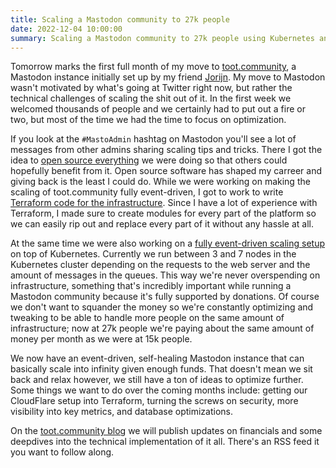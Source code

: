 ```yaml
---
title: Scaling a Mastodon community to 27k people
date: 2022-12-04 10:00:00
summary: Scaling a Mastodon community to 27k people using Kubernetes and Digitalocean.
---
```


Tomorrow marks the first full month of my move to [toot.community](https://toot.community/), a Mastodon instance initially set up by my friend [Jorijn](https://jorijn.com/). My move to Mastodon wasn't motivated by what's going at Twitter right now, but rather the technical challenges of scaling the shit out of it. In the first week we welcomed thousands of people and we certainly had to put out a fire or two, but most of the time we had the time to focus on optimization.

If you look at the `#MastoAdmin` hashtag on Mastodon you'll see a lot of messages from other admins sharing scaling tips and tricks. There I got the idea to [open source everything](https://blog.toot.community/posts/open-sourcing-toot-community/) we were doing so that others could hopefully benefit from it. Open source software has shaped my carreer and giving back is the least I could do. While we were working on making the scaling of toot.community fully event-driven, I got to work to write [Terraform code for the infrastructure](https://github.com/toot-community/platform). Since I have a lot of experience with Terraform, I made sure to create modules for every part of the platform so we can easily rip out and replace every part of it without any hassle at all.

At the same time we were also working on a [fully event-driven scaling setup](https://github.com/toot-community/kubernetes) on top of Kubernetes. Currently we run between 3 and 7 nodes in the Kubernetes cluster depending on the requests to the web server and the amount of messages in the queues. This way we're never overspending on infrastructure, something that's incredibly important while running a Mastodon community because it's fully supported by donations. Of course we don't want to squander the money so we're constantly optimizing and tweaking to be able to handle more people on the same amount of infrastructure; now at 27k people we're paying about the same amount of money per month as we were at 15k people.

We now have an event-driven, self-healing Mastodon instance that can basically scale into infinity given enough funds. That doesn't mean we sit back and relax however, we still have a ton of ideas to optimize further. Some things we want to do over the coming months include: getting our CloudFlare setup into Terraform, turning the screws on security, more visibility into key metrics, and database optimizations.

On the [toot.community blog](https://blog.toot.community) we will publish updates on financials and some deepdives into the technical implementation of it all. There's an RSS feed it you want to follow along.
